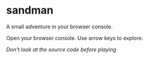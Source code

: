 sandman
=======

A small adventure in your browser console.

Open your browser console. Use arrow keys to explore.

*Don't look at the source code before playing*